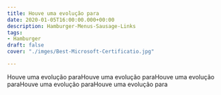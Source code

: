 ```yaml
---
title: Houve uma evolução para
date: 2020-01-05T16:00:00.000+00:00
description: Hamburger-Menus-Sausage-Links
tags:
- Hamburger
draft: false
cover: "./imges/Best-Microsoft-Certificatio.jpg"

---
```

Houve uma evolução paraHouve uma evolução paraHouve uma evolução paraHouve uma evolução paraHouve uma evolução para